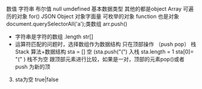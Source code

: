 数值 字符串 布尔值 null umdefined 基本数据类型
其他的都是object    Array 可遍历的对象 for()
JSON Object 对象字面量 可枚举的对象 
function 也是对象 
document.querySelectorAll('a');类数组
arr.push()
- 字符串是字符的数组
    .length str[]
- 运算符匹配的问题时，选择数组作为数据结构
  只在顶部操作 （push pop） 栈Stack
  算法+数据结构
  sta = [] 空
  (sta.push("(") 入栈 sta.length = 1
  sta[0]= "("
  ) 栈不为空 跟顶部元素进行比较，如果是一对，顶部的元素pop()或者 push 为新的顶
3. sta为空 true|false  